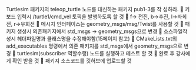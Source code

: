 Turtlesim 패키지의 teleop_turtle 노드를 대신하는 패키지 pub1-3를 작
성하라.
 키보드 입력시 /turtle1/cmd_vel 토픽을 발행하도록 할 것
 f-> 전진, b->후진, l->좌회전, r->우회전
 메시지 인터페이스는 geometry_msgs/msg/Twist를 사용할 것
 패키지 생성시 의존패키지에서 std_msgs -> geometry_msgs으로 변경
 소스파일작성시 헤더파일명과 클래스명을 수정해야함(15페이지 참고)
 CMakeLists.txt의 add_executables 명령에서 의존 패키지를 std_msgs에서
geometry_msgs으로 변경
 turtlesim(subscriber 역할수행) 노드를 실행하고 테스트 할 것
 완료 후 강사에게 확인 받을 것
 패키지 소스코드를 깃허브에 업로드할 것
